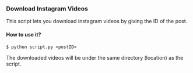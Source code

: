 ### Download Instagram Videos

This script lets you download instagram videos by giving the ID of 
the post.

#### How to use it?
```
$ python script.py <postID>
```

The downloaded videos will be under the same directory (location) as the script.